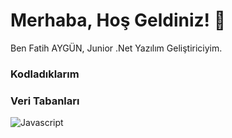 
<h1>Merhaba, Hoş Geldiniz! 👋 </h1>

<p>Ben Fatih AYGÜN, Junior .Net Yazılım Geliştiriciyim.</p>
<h3>Kodladıklarım</h3>
 
  
 
</p>
<h3>Veri Tabanları</h3> 
<p>
 <img alt="Javascript" src="https://img.shields.io/badge/Microsoft_SQL_Server-CC2927?style=flat-square&logo=microsoft-sql-server&logoColor=white" />

  
  
</p>
<!--
**Fatih AYGÜN/Fatih AYGÜN** is a ✨ _special_ ✨ repository because its `README.md` (this file) appears on your GitHub profile.





Here are some ideas to get you started:
- 👋 Hi, I’m @aygn2017
- 👀 I’m interested in ...
- 🌱 I’m currently learning ...
- 💞️ I’m looking to collaborate on ...
- 📫 How to reach me ...

<!---
aygn2017/aygn2017 is a ✨ special ✨ repository because its `README.md` (this file) appears on your GitHub profile.
You can click the Preview link to take a look at your changes.
--->
